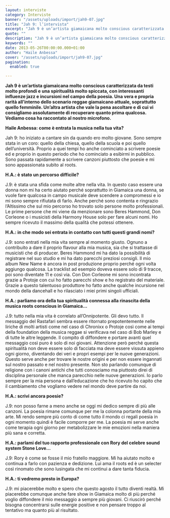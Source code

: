 ```yaml
---
layout: interviste
category: Interviste
banner: "/assets/uploads/import/jah9-07.jpg"
title: "Jah 9: l’intervista"
excerpt: "Jah 9 è un’artista giamaicana molto conscious caratterizzata da testi molto profondi e una spiritualità molto spiccata, con interessanti influenze jazz e incursioni nel campo della poesia. Una vera e propria rarità all’interno dello scenario reggae giamaicano attuale, soprattutto quello femminile. Un’altra artista che vale la pena ascoltare e di cui vi consigliamo assolutamente di…"
quote: ""
description: "Jah 9 è un’artista giamaicana molto conscious caratterizzata da testi molto profondi e una spiritualità molto spiccata, con interessanti influenze jazz e incursioni nel campo della poesia. Una vera e propria rarità all’interno dello scenario reggae giamaicano attuale, soprattutto quello femminile. Un’altra artista che vale la pena ascoltare e di cui vi consigliamo assolutamente di…"
keywords: ""
date: 2013-05-26T00:00:00.000+01:00
author: "Haile Anbessa"
cover: "/assets/uploads/import/jah9-07.jpg"
pagination:
  enabled: true

---
```


**Jah 9 è un’artista giamaicana molto conscious caratterizzata da testi molto profondi e una spiritualità molto spiccata, con interessanti influenze jazz e incursioni nel campo della poesia. Una vera e propria rarità all’interno dello scenario reggae giamaicano attuale, soprattutto quello femminile. Un’altra artista che vale la pena ascoltare e di cui vi consigliamo assolutamente di recuperare quanto prima qualcosa. Vediamo cosa ha raccontato al nostro microfono.**

**Haile Anbessa: come è entrata la musica nella tua vita?**

Jah 9: ho iniziato a cantare sin da quando ero molto giovane. Sono sempre stata in un coro: quello della chiesa, quello della scuola e poi quello dell’università. Proprio a quei tempi ho anche cominciato a scrivere poesie ed e proprio in questo periodo che ho cominciato a esibirmi in pubblico. Sono passata rapidamente a scrivere canzoni piuttosto che poesie e mi sono appassionata subito al roots.

**H.A.: è stato un percorso difficile?**

J.9: è stata una sfida come molte altre nella vita. In questo caso essere una donna non mi ha certo aiutato perché soprattutto in Giamaica una donna, se vuole fare qualcosa in campo musicale deve scendere a compromessi e io mi sono sempre rifiutata di farlo. Anche perché sono contenta e ringrazio l’Altissimo che sul mio percorso ho trovato solo persone molto professionali. Le prime persone che mi viene da menzionare sono Beres Hammond, Don Corleone o i musicisti della Harmony House solo per fare alcuni nomi. Ho sempre ricevuto il massimo della qualità che potessi ottenere.

**H.A.: in che modo sei entrata in contatto con tutti questi grandi nomi?**

J.9: sono entrati nella mia vita sempre al momento giusto. Ognuno a contribuito a dare il proprio flavour alla mia musica, sia che si trattasse di musicisti che di producer. Beres Hammond mi ha dato la possibilità di registrare nel suo studio e mi ha dato parecchi preziosi consigli. Il mio album New Name è ancora in post produzione proprio perché ogni volta aggiungo qualcosa. La tracklist ad esempio doveva essere solo di 9 tracce, poi sono diventate 11 e così via. Con Don Corleone mi sono incontrata grazie a Protoje con cui ho fatto parecchi show e ho registrato del materiale. Grazie a questo talentuoso produttore ho fatto anche qualche incursione nel mondo della dancehall e ho rilasciato i miei primi singoli ufficiali.

**H.A.: parliamo ora della tua spiritualità connessa alla rinascita della musica roots conscious in Giamaica…**

J.9: tutto nella mia vita è correlato all’Onnipotente. Gli devo tutto. Il messaggio del Rastafari sembra essere ritornato prepotentemente nelle liriche di molti artisti come nel caso di Chronixx o Protoje così come ai tempi della foundation della musica reggae si verificava nel caso di Bob Marley e di tutte le altre leggende. Il compito di diffondere e portare avanti quel messaggio così puro è solo di noi giovani. Attenzione però perché questa spiritualità non deve essere solo di facciata ma deve essere vissuta appieno ogni giorno, diventando dei veri e propri esempi per le nuove generazioni. Questo serve anche per trovare le nostre origini e per non essere ingannati sul nostro passato e nel nostro presente. Non sto parlando comunque di religione con i canoni antichi che tutti conosciamo ma piuttosto direi di disciplina personale che manca parecchio nelle nuove generazioni. Io parlo sempre per la mia persona e dall’educazione che ho ricevuto ho capito che il cambiamento che vogliamo vedere nel mondo deve partire da noi.

**H.A.: scrivi ancora poesie?**

J.9: non posso farne a meno anche se oggi mi dedico sempre di più alle canzoni. La poesia rimane comunque per me la colonna portante della mia arte. Mi rendo sempre più conto di come tutto il mondo ci regali poesia in ogni momento quindi è facile comporre per me. La poesia mi serve anche come terapia ogni giorno per metabolizzare le mie emozioni nella maniera più sana e corretta.

**H.A.: parlami del tuo rapporto professionale con Rory del celebre sound system Stone Love…**

J.9: Rory è come se fosse il mio fratello maggiore. Mi ha aiutato molto e continua a farlo con pazienza e dedizione. Lui ama il roots ed è un selecter così rinomato che sono lusingata che mi continui a dare tanta fiducia.

**H.A.: ti vedremo presto in Europa?**

J.9: mi piacerebbe molto e spero che questo agosto il tutto diventi realtà. Mi piacerebbe comunque anche fare show in Giamaica molto di più perché voglio diffondere il mio messaggio a sempre più giovani. Ci riuscirò perché bisogna concentrarsi sulle energie positive e non pensare troppo al tentativo ma quanto più al risultato.